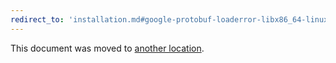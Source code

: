 ```yaml
---
redirect_to: 'installation.md#google-protobuf-loaderror-libx86_64-linux-gnulibcso6-version-glibc_214-not-found'
---
```


This document was moved to [another location](installation.md#google-protobuf-loaderror-libx86_64-linux-gnulibcso6-version-glibc_214-not-found).

<!-- This redirect file can be deleted February 1, 2021, or later. -->
<!-- Before deletion, see: https://docs.gitlab.com/ee/development/documentation/#move-or-rename-a-page -->
